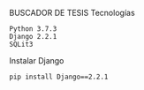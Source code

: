 BUSCADOR DE TESIS
Tecnologías

    Python 3.7.3
    Django 2.2.1
    SQLit3

Instalar Django

    pip install Django==2.2.1

